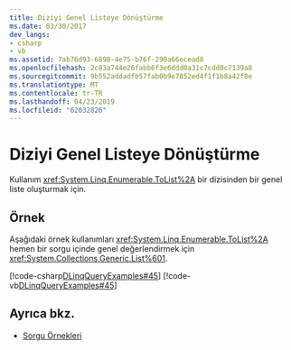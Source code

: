 ```yaml
---
title: Diziyi Genel Listeye Dönüştürme
ms.date: 03/30/2017
dev_langs:
- csharp
- vb
ms.assetid: 7ab76d93-6898-4e75-b76f-290a66ecead8
ms.openlocfilehash: 2c83a744e26fabb6f3e6ddd0a31c7cdd0c7139a8
ms.sourcegitcommit: 9b552addadfb57fab0b9e7852ed4f1f1b8a42f8e
ms.translationtype: MT
ms.contentlocale: tr-TR
ms.lasthandoff: 04/23/2019
ms.locfileid: "62032826"
---
```

# <a name="convert-a-sequence-to-a-generic-list"></a>Diziyi Genel Listeye Dönüştürme
Kullanım <xref:System.Linq.Enumerable.ToList%2A> bir dizisinden bir genel liste oluşturmak için.  
  
## <a name="example"></a>Örnek  
 Aşağıdaki örnek kullanımları <xref:System.Linq.Enumerable.ToList%2A> hemen bir sorgu içinde genel değerlendirmek için <xref:System.Collections.Generic.List%601>.  
  
 [!code-csharp[DLinqQueryExamples#45](../../../../../../samples/snippets/csharp/VS_Snippets_Data/DLinqQueryExamples/cs/Program.cs#45)]
 [!code-vb[DLinqQueryExamples#45](../../../../../../samples/snippets/visualbasic/VS_Snippets_Data/DLinqQueryExamples/vb/Module1.vb#45)]  
  
## <a name="see-also"></a>Ayrıca bkz.

- [Sorgu Örnekleri](../../../../../../docs/framework/data/adonet/sql/linq/query-examples.md)
